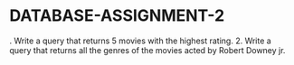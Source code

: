 # DATABASE-ASSIGNMENT-2
. Write a query that returns 5 movies with the highest rating.             2. Write a query that returns all the genres of the movies acted by Robert Downey jr.    
